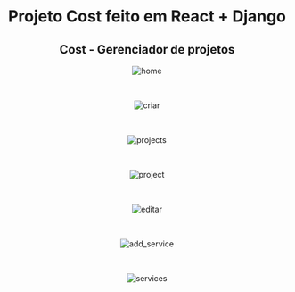 <div align="center">
  <h1>Projeto Cost feito em React + Django</h1>
  <h2>Cost - Gerenciador de projetos</h2>
</div>


<div align="center">
  
  ![home](https://github.com/GiorgioMorello/django_react_cost/assets/99151447/1c4f93b6-bb46-4e06-8279-a1b52b901a4c)
  
  
  <br>
  
  
  ![criar](https://github.com/GiorgioMorello/django_react_cost/assets/99151447/369c5ad7-fac1-470b-9515-37a8b4dea5c3)
  
  <br>
  
  
  ![projects](https://github.com/GiorgioMorello/django_react_cost/assets/99151447/6242ae6b-be68-4df3-aa14-7691a59b3460)
  
  <br>
  
  ![project](https://github.com/GiorgioMorello/django_react_cost/assets/99151447/a984530a-53fd-4844-9a53-aae4767ceede)
  
  <br>
  
  ![editar](https://github.com/GiorgioMorello/django_react_cost/assets/99151447/78189885-95fb-4950-881b-f24d2d580a09)
  
  <br>
  
  
  ![add_service](https://github.com/GiorgioMorello/django_react_cost/assets/99151447/31a4da74-bf8f-4317-b3c9-516a5470a5d1)
  
  <br>
  
  ![services](https://github.com/GiorgioMorello/django_react_cost/assets/99151447/45b38662-3219-4c1a-8eef-ec798000b887)

  


</div>


